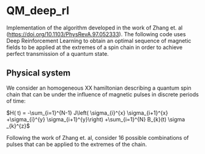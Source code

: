 # QM_deep_rl

Implementation of the algorithm developed in the work of Zhang et. al (https://doi.org/10.1103/PhysRevA.97.052333). 
The following
code uses Deep Reinforcement Learning to obtain an optimal sequence of magnetic fields to be applied at the extremes of a spin chain in order to achieve perfect transmission of a quantum state.

## Physical system

We consider an homogeneous XX hamiltonian describing a quantum spin chain that can be under the influence of magnetic pulses in discrete periods of time:

$H( t)  = -\sum_{i=1}^{N-1} J\left( \sigma_{i}^{x} \sigma_{i+1}^{x} +\sigma_{i}^{y} \sigma_{i+1}^{y}\right) +\sum_{i=1}^{N} B_{k}(t) \sigma _{k}^{z}$

Following the work of Zhang et. al, consider 16 possible combinations of pulses that can be applied to the extremes of the chain. 

